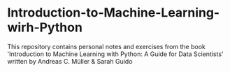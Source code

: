 # Introduction-to-Machine-Learning-wirh-Python
This repository contains personal notes and exercises from the book 'Introduction to Machine Learning with Python: A Guide for Data Scientists' written by Andreas C. Müller &amp; Sarah Guido
